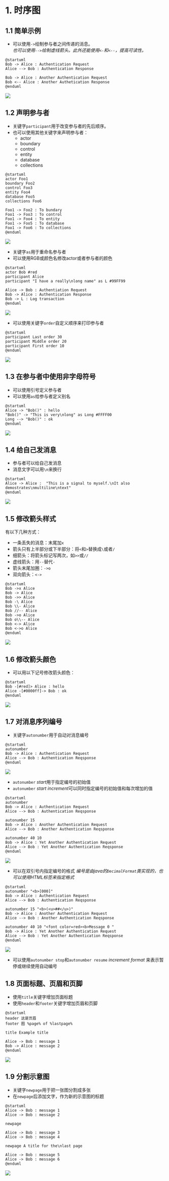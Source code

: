 # 1. 时序图

## 1.1 简单示例

-  可以使用`->`绘制参与者之间传递的消息。    
*也可以使用`-->`绘制虚线箭头。此外还能使用`<-`和`<--`，提高可读性。*
```
@startuml
Bob -> Alice : Authentication Request
Alice --> Bob : Authentication Response

Bob -> Alice : Another Authentication Request
Bob <-- Alice : Another Authetication Response
@enduml
```

![](http://www.plantuml.com/plantuml/png/SyfFKj2rKt3CoKnELR1IS2mjoKZDAybCJYp9pCzJ24ejB4qjBk62IEi25GBLOrDMN92VLvpAnOLkN5u-K64H3cF1gcrqTR4hnp0T0000)

## 1.2 声明参与者

- 关键字`participant`用于改变参与者的先后顺序。
- 也可以使用其他关键字来声明参与者：
  - actor
  - boundary
  - control
  - entity
  - database
  - collections

```
@startuml
actor Foo1
boundary Foo2
control Foo3
entity Foo4
database Foo5
collections Foo6

Foo1 -> Foo2 : To bundary
Foo1 -> Foo3 : To control
Foo1 -> Foo4 : To entity
Foo1 -> Foo5 : To database
Foo1 -> Foo6 : To collections
@enduml
```

![](http://www.plantuml.com/plantuml/png/JSwz3G8n3CNntbDu0GhkumeAIYPW0IUNugJ8JygPWksHCKWk__b9Vf5g6Fm0hbJmqbt6sskY2hM1xZ5JKpli2mljObBaR5uhLVJUgXtGqnys8h_5bxlNn3T-WalSpJA7_4QoB26nc64D-CzdseBINpu0)

- 关键字`as`用于重命名参与者
- 可以使用RGB或颜色名修改actor或者参与者的颜色

```
@startuml
actor Bob #red
participant Alice
participant "I have a really\nlong name" as L #99FF99

Alice -> Bob : Authentiation Request
Bob -> Alice : Authentication Response
Bob -> L : Log transaction
@enduml
```

![](http://www.plantuml.com/plantuml/png/LSon2i9040JG_hvYI6e_u2p4M0I4LDOswxaa1vUzUBiH_7kJG43RcJTpLgDYyvWS1Si5b_n0NVZf9YeMGvn834sAWV-Iweg1tWn2OKhfSvUKfOVGo1L8qQ7slcszTsuRut3QhezePXjOB9B5BBZnQsOrjtGhsUmF2hlIAOlophg5TBc75HAbi9el)

- 可以使用关键字`order`自定义顺序来打印参与者

```
@startuml
participant Last order 30
participant Middle order 20
participant First order 10
@enduml
```

![](http://www.plantuml.com/plantuml/png/AqWiAibCpYn8p2jHy4aiBb78Bqf9BL8mDk12bl7DJ4d9IONA6Q7AkMKMmRKP6W00)

## 1.3 在参与者中使用非字母符号

-  可以使用引号定义参与者
-  可以使用`as`给参与者定义别名

```
@startuml
Alice -> "Bob()" : hello
"Bob()" -> "This is very\nlong" as Long #FFFF00
Long --> "Bob()" : ok
@enduml
```

![](http://www.plantuml.com/plantuml/png/SoWkIImgAStDuNBCoKnELT2rKr1ooa_Iq5HIi5B8ICt9oUU2yi5I8HcPnGf0L9PQL1cJbvEVbwwaa5Yiu0DaA2Yx0O610HUOeujYK7usbqDgNWhG6W00)

## 1.4 给自己发消息

- 参与者可以给自己发消息
- 消息文字可以用`\n`来换行

```
@startuml
Alice -> Alice :  "This is a signal to myself.\nIt also demostrates\nmultiline\ntext"
@enduml
```

![](http://www.plantuml.com/plantuml/png/9Son2i9G38NXlKznwAuFu21rT7UyIx1H0qakDAUWR--5mZ_yqxSKPUCUFjtSdehJ5STSWFdniS98KFPESR0ZVgN-EhUy4-BLiMhquYRKQXcxqznIMrA_dAT5Sntw7m00)

## 1.5 修改箭头样式
有以下几种方式：
 - 一条丢失的消息：末尾加`x`
 - 箭头只有上半部分或下半部分：将`<`和`>`替换成`\`或者`/`
 - 细箭头：将箭头标记写两次，如`>>`或`//`
 - 虚线箭头：用`--`替代`-`
 - 箭头末尾加圈：`->o`
 - 双向箭头：`<->`

 ```
 @startuml
 Bob ->x Alice
 Bob -> Alice
 Bob ->> Alice
 Bob -\ Alice
 Bob \\- Alice
 Bob //-- Alice
 Bob ->o Alice
 Bob o\\-- Alice
 Bob <-> Alice
 Bob <->o Alice
 @enduml
 ```

 ![](http://www.plantuml.com/plantuml/png/Kt3AJrBGjQjGSCp9J4xbWd9HUQZS66HUJ8mkCbTVNrSNLMy-CZS_9WPLtWRLAXiazGwfUIcbkJa0)

 ## 1.6 修改箭头颜色
- 可以用以下记号修改箭头颜色：

```
@startuml
Bob -[#red]> Alice : hello
Alice -[#0000ff]-> Bob : ok
@enduml
```

![](http://www.plantuml.com/plantuml/png/SoWkIImgAStDuNBAJrBGZLOkIas9jLDmpCbCJbMmKiX8pSd9vmBpG986G92M5gjhfm1K3PJEp-PoICrB0Me70000)

## 1.7 对消息序列编号
- 关键字`autonumber`用于自动对消息编号

```
@startuml
autonumber
Bob -> Alice : Authentication Request
Alice --> Bob : Authentication Reqsponse
@enduml
```

![](http://www.plantuml.com/plantuml/png/SoWkIImgAStDuKeiBSdFAyrDIYtYSifFKj2rKt3CoKnELR1IS2mjoKZDAybCJYp9pCzJ24ejB4qjBk62IEi25GBLOrLMN92VLvpAvP2QbmAq0G00)

- `autonumber` *start*用于指定编号的初始值
- `autonumber` *start* *increment*可以同时指定编号的初始值和每次增加的值

```
@startuml
autonumber
Bob -> Alice : Authentication Request
Alice --> Bob : Authentication Reqsponse

autonumber 15
Bob -> Alice : Another Authentication Request
Alice --> Bob : Another Authentication Reqsponse

autonumber 40 10
Bob -> Alice : Yet Another Authentication Request
Alice --> Bob : Yet Another Authentication Reqsponse
@enduml
```

![](http://www.plantuml.com/plantuml/png/SoWkIImgAStDuKeiBSdFAyrDIYtYSifFKj2rKt3CoKnELR1IS2mjoKZDAybCJYp9pCzJ24ejB4qjBk62IEi25GBLOrLMN92VLvpAXMIqWg4fXkbv-K1zHKJRWb1Es3OJ0mL30tGB8rDBIB8KeeMmnGwfUId0W0G0)

- 可以在双引号内指定编号的格式
*编号是由java的`DecimalFormat`类实现的，也可以使用HTML标签来指定格式*

```
@startuml
autonumber "<b>[000]"
Bob -> Alice : Authentication Request
Alice --> Bob : Authentication Reqsponse

autonumber 15 "<b>(<u>##</u>)"
Bob -> Alice : Another Authentication Request
Alice --> Bob : Another Authentication Reqsponse

autonumber 40 10 "<font color=red><b>Message 0 "
Bob -> Alice : Yet Another Authentication Request
Alice --> Bob : Yet Another Authentication Reqsponse
@enduml
```

![](http://www.plantuml.com/plantuml/png/bOun2y9034Rt-nMXNNGeNa4NgGTrTt4JSMXhr8DwqRla_nli8bImpddvtck4ASYznGXPrRgZjVQKcIsrK3YeUzyXhA4Mlc5WtpNiAS0UduA9pN0k55J-AvOU518Qys4fLs_Hh1ANvzL2t7oi2wH3SR9smAVfbnPAgmKN2WmTzHGt4SzEYtQOKdD5i30AEY3_6wKlFyDU)

- 可以使用`autonumber stop`和`autonumber resume` *increment* *format* 来表示暂停或继续使用自动编号

## 1.8 页面标题、页眉和页脚
- 使用`title`关键字增加页面标题
- 使用`header`和`footer`关键字增加页眉和页脚

```
@startuml
header 这是页眉
footer 图 %page% of %lastpage%

title Example title

Alice -> Bob : message 1
Bob -> Alice : message 2
@enduml
```

![](http://www.plantuml.com/plantuml/png/SoWkIImgAStDuSf8JKn9BL9uiN_cindhNoxS-dnE9rTQVdu9KEpfx7qAgWM9wQcg2lbf2gevYSKbO1uNLqbcIKwgWcj5Ocu1a0RpkBWSSpAJKnLqxHISyfCKh1HoKukBWQeL3Bc0V90mH1uXOSJba9gN0dG30000)

## 1.9 分割示意图
- 关键字`newpage`用于把一张图分割成多张
- 在`newpage`后添加文字，作为新的示意图的标题

```
@startuml
Alice -> Bob : message 1
Alice -> Bob : message 2

newpage

Alice -> Bob : message 3
Alice -> Bob : message 4

newpage A title for the\nlast page

Alice -> Bob : message 5
Alice -> Bob : message 6
@enduml
```

![](http://www.plantuml.com/plantuml/png/SoWkIImgAStDuNBCoKnELT2rKt3AJrAmKiXDBIvEJ4zLCCGbOSJ5bPTQNW1aSk5IOenBmWIkLy5HeIIp92TL8Is_IA4a8pKcBoUnk4G1hx6ck2JCk1nIyrA0dW40)
